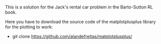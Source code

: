 This is a solution for the Jack's rental car problem in the Barto-Sutton RL book.

Here you have to download the source code of the matplotplusplus library for
the plotting to work:
- git clone https://github.com/alandefreitas/matplotplusplus/